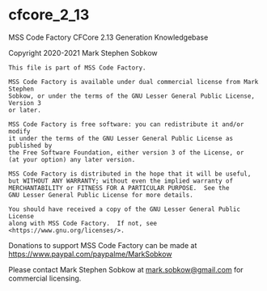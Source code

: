 # cfcore_2_13
MSS Code Factory CFCore 2.13 Generation Knowledgebase

Copyright 2020-2021 Mark Stephen Sobkow

	This file is part of MSS Code Factory.

	MSS Code Factory is available under dual commercial license from Mark Stephen
	Sobkow, or under the terms of the GNU Lesser General Public License, Version 3
	or later.

    MSS Code Factory is free software: you can redistribute it and/or modify
    it under the terms of the GNU Lesser General Public License as published by
    the Free Software Foundation, either version 3 of the License, or
    (at your option) any later version.

    MSS Code Factory is distributed in the hope that it will be useful,
    but WITHOUT ANY WARRANTY; without even the implied warranty of
    MERCHANTABILITY or FITNESS FOR A PARTICULAR PURPOSE.  See the
    GNU Lesser General Public License for more details.

    You should have received a copy of the GNU Lesser General Public License
    along with MSS Code Factory.  If not, see <https://www.gnu.org/licenses/>.

Donations to support MSS Code Factory can be made at
https://www.paypal.com/paypalme/MarkSobkow

Please contact Mark Stephen Sobkow at mark.sobkow@gmail.com for commercial licensing.
